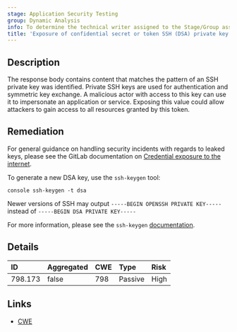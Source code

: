 ```yaml
---
stage: Application Security Testing
group: Dynamic Analysis
info: To determine the technical writer assigned to the Stage/Group associated with this page, see https://handbook.gitlab.com/handbook/product/ux/technical-writing/#assignments
title: 'Exposure of confidential secret or token SSH (DSA) private key'
---
```


## Description

The response body contains content that matches the pattern of an SSH private key was identified. Private SSH keys are used for authentication and symmetric key exchange. A malicious actor with access to this key can use it to impersonate an application or service.
Exposing this value could allow attackers to gain access to all resources granted by this token.

## Remediation

For general guidance on handling security incidents with regards to leaked keys, please see the GitLab documentation on [Credential exposure to the internet](../../../../../security/responding_to_security_incidents.md#credential-exposure-to-public-internet).

To generate a new DSA key, use the `ssh-keygen` tool:

```console ssh-keygen -t dsa```

Newer versions of SSH may output `-----BEGIN OPENSSH PRIVATE KEY-----` instead of `-----BEGIN DSA PRIVATE KEY-----`

For more information, please see the `ssh-keygen` [documentation](https://linux.die.net/man/1/ssh-keygen).

## Details

| ID | Aggregated | CWE | Type | Risk |
|:---|:-----------|:----|:-----|:-----|
| 798.173 | false | 798 | Passive | High |

## Links

- [CWE](https://cwe.mitre.org/data/definitions/798.html)
